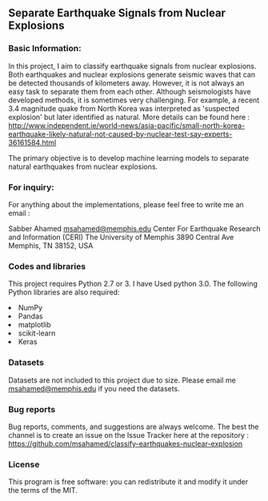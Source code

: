 ## Separate Earthquake Signals from Nuclear Explosions

### Basic Information:
In this project, I aim to classify earthquake signals from nuclear explosions. Both earthquakes and nuclear explosions generate seismic waves that can be detected thousands of kilometers away. However, it is not always an easy
task to separate them from each other. Although seismologists have developed methods, it is sometimes very challenging. 
For example, a recent 3.4 magnitude quake from North Korea was interpreted as 'suspected explosion' but later identified as natural. 
More details can be found here :
<a>http://www.independent.ie/world-news/asia-pacific/small-north-korea-earthquake-likely-natural-not-caused-by-nuclear-test-say-experts-36161584.html</a>

The primary objective is to develop machine learning models to separate natural earthquakes from nuclear explosions.

### For inquiry:
 For anything about the implementations, please feel free
to write me an email :

Sabber Ahamed
msahamed@memphis.edu
Center For Earthquake Research and Information (CERI)
The University of Memphis
3890 Central Ave
Memphis, TN 38152, USA

### Codes and libraries

This project requires Python 2.7 or 3. I have Used python 3.0. The following Python libraries are also required:

<li> NumPy
<li> Pandas
<li> matplotlib
<li> scikit-learn
<li> Keras

### Datasets 
Datasets are not included to this project due to size. Please email me msahamed@memphis.edu if you need the datasets.


### Bug reports
      
Bug reports, comments, and suggestions are always welcome. The best the channel is to create an issue on the Issue Tracker here at the repository :
   <a>https://github.com/msahamed/classify-earthquakes-nuclear-explosion</a>


### License

This program is free software: you can redistribute it and modify
it under the terms of the MIT.

